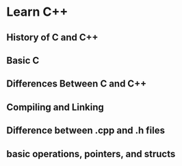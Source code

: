 # Learn C++

## History of C and C++

## Basic C

## Differences Between C and C++

## Compiling and Linking

## Difference between .cpp and .h files

## basic operations, pointers, and structs
